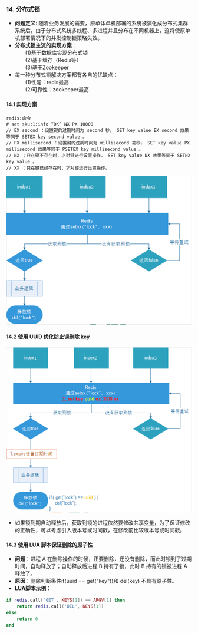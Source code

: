 ### 14. 分布式锁
* **问题定义**: 随着业务发展的需要，原单体单机部署的系统被演化成分布式集群系统后，由于分布式系统多线程、多进程并且分布在不同机器上，这将使原单机部署情况下的并发控制锁策略失效。  
* **分布式锁主流的实现方案**：  
&emsp;&emsp;(1)基于数据库实现分布式锁  
&emsp;&emsp;(2)基于缓存（Redis等）  
&emsp;&emsp;(3)基于Zookeeper  
* 每一种分布式锁解决方案都有各自的优缺点：  
&emsp;&emsp;(1)性能：redis最高  
&emsp;&emsp;(2)可靠性：zookeeper最高  

#### 14.1 实现方案
```
redis:命令
# set sku:1:info “OK” NX PX 10000
// EX second ：设置键的过期时间为 second 秒。 SET key value EX second 效果等同于 SETEX key second value 。
// PX millisecond ：设置键的过期时间为 millisecond 毫秒。 SET key value PX millisecond 效果等同于 PSETEX key millisecond value 。
// NX ：只在键不存在时，才对键进行设置操作。 SET key value NX 效果等同于 SETNX key value 。  
// XX ：只在键已经存在时，才对键进行设置操作。
```
![image-19](https://github.com/lizyzzz/LearnRedis/blob/main/images/19.png)  

#### 14.2 使用 UUID 优化防止误删除 key 
![image-20](https://github.com/lizyzzz/LearnRedis/blob/main/images/20.png)  
* 如果锁到期自动释放后，获取到锁的进程依然要修改共享变量，为了保证修改的正确性，可以考虑引入版本号或时间戳，在修改前比较版本号或时间戳。
#### 14.3 使用 LUA 脚本保证删除的原子性  
* **问题**：进程 A 在删除操作的时候，正要删除，还没有删除，而此时锁到了过期时间，自动释放了；自动释放后进程 B 持有了锁，此时 B 持有的锁被进程 A 释放了。
* **原因**：删除判断条件if(uuid == get("key"))和 del(key) 不具有原子性。
* **LUA脚本示例**：
```LUA
if redis.call('GET', KEYS[1]) == ARGV[1] then
    return redis.call('DEL', KEYS[1])
else
    return 0
end
```
